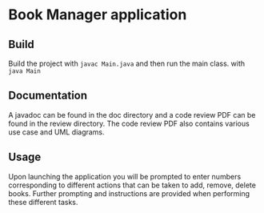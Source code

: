 # Book Manager application

## Build
Build the project with `javac Main.java` and then run the main
class. with `java Main`

## Documentation 
A javadoc can be found in the doc directory and a code review PDF can
be found in the review directory. The code review PDF also contains
various use case and UML diagrams.

## Usage
Upon launching the application you will be prompted to enter numbers
corresponding to different actions that can be taken to add, remove,
delete books. Further prompting and instructions are provided when
performing these different tasks.
